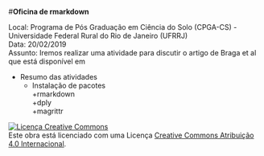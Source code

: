 #__Oficina de rmarkdown__

Local: Programa de Pós Graduação em Ciência do Solo (CPGA-CS) - Universidade Federal Rural do Rio de Janeiro (UFRRJ)<br>
Data: 20/02/2019<br>
Assunto: Iremos realizar uma atividade para discutir o artigo de Braga et al que está  disponível em 

* Resumo das atividades
    + Instalação de pacotes<br>
      +rmarkdown<br>
      +dply<br>
      +magrittr<br>

<a rel="license" href="http://creativecommons.org/licenses/by/4.0/"><img alt="Licença Creative Commons" style="border-width:0" src="https://i.creativecommons.org/l/by/4.0/88x31.png" /></a><br />Este obra está licenciado com uma Licença <a rel="license" href="http://creativecommons.org/licenses/by/4.0/">Creative Commons Atribuição 4.0 Internacional</a>.


    
